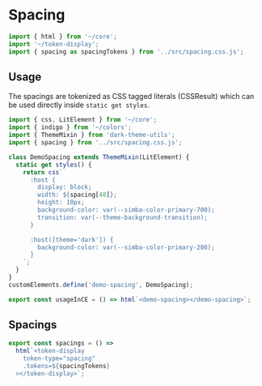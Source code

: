 # Spacing

```js script
import { html } from '~/core';
import '~/token-display';
import { spacing as spacingTokens } from '../src/spacing.css.js';
```

## Usage

The spacings are tokenized as CSS tagged literals (CSSResult) which can be used directly inside `static get styles`.

```js preview-story
import { css, LitElement } from '~/core';
import { indigo } from '~/colors';
import { ThemeMixin } from 'dark-theme-utils';
import { spacing } from '../src/spacing.css.js';

class DemoSpacing extends ThemeMixin(LitElement) {
  static get styles() {
    return css`
      :host {
        display: block;
        width: ${spacing[48]};
        height: 10px;
        background-color: var(--simba-color-primary-700);
        transition: var(--theme-background-transition);
      }

      :host([theme='dark']) {
        background-color: var(--simba-color-primary-200);
      }
    `;
  }
}
customElements.define('demo-spacing', DemoSpacing);

export const usageInCE = () => html`<demo-spacing></demo-spacing>`;
```

## Spacings

```js story
export const spacings = () =>
  html`<token-display
    token-type="spacing"
    .tokens=${spacingTokens}
  ></token-display>`;
```

